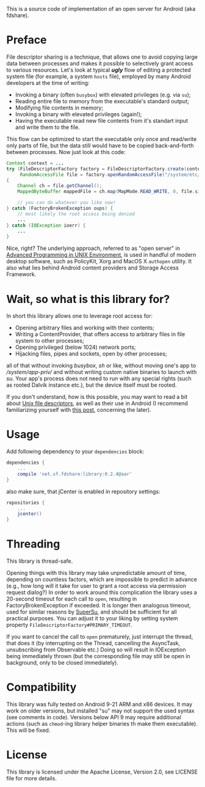 This is a source code of implementation of an open server for Android (aka fdshare).

Preface
========

File descriptor sharing is a technique, that allows one to avoid copying large data between processes
and makes it possible to selectively grant access to various resources. Let's look at typical ***ugly*** flow of
editing a protected system file (for example, a system `hosts` file), employed by many Android
developers at the time of writing:

* Invoking a binary (often `busybox`) with elevated privileges (e.g. via `su`);
* Reading entire file to memory from the executable's standard output;
* Modifying file contents in memory;
* Invoking a binary with elevated privileges (again!);
* Having the executable read new file contents from it's standart input and write them to the file.

This flow can be optimized to start the executable only once and read/write only parts of file, but
the data still would have to be copied back-and-forth between processes. Now just look at this code:

```java
Context context = ...
try (FileDescriptorFactory factory = FileDescriptorFactory.create(context);
     RandomAccessFile file = factory.openRandomAccessFile("/system/etc/hosts"))
{
    Channel ch = file.getChannel();
    MappedByteBuffer mappedFile = ch.map(MapMode.READ_WRITE, 0, file.size);

    // you can do whatever you like now!
} catch (FactoryBrokenException oups) {
    // most likely the root access being denied
    ...
} catch (IOException ioerr) {
    ...
}
```

Nice, right? The underlying approach, referred to as "open server" in [Advanced Programming in UNIX Environment][1],
is used in handful of modern desktop software, such as PolicyKit, Xorg and MacOS X `authopen` utility. It also
what lies behind Android content providers and Storage Access Framework.

Wait, so what is this library for?
===================================

In short this library allows one to leverage root access for:

* Opening arbitrary files and working with their contents;
* Writing a ContentProvider, that offers access to arbitrary files in file system to other processes;
* Opening privileged (below 1024) network ports;
* Hijacking files, pipes and sockets, open by other processes;

all of that without invoking *busybox*, *sh* or like, without moving one's app to */system/app-priv/* and
without writing custom native binaries to launch with *su*. Your app's process does not need to run with
any special rights (such as rooted Dalvik instance etc.), but the device itself must be rooted.

If you don't understand, how is this possible, you may want to read a bit about [Unix file descriptors](https://en.wikipedia.org/wiki/File_descriptor),
as well as their use in Android (I recommend familiarizing yourself with [this post][2], concerning the later).

Usage
======

Add following dependency to your `dependencies` block:

```groovy
dependencies {
    ...
    compile 'net.sf.fdshare:library:0.2.4@aar'
}
```

also make sure, that jCenter is enabled in repository settings:

```groovy
repositories {
    ...
    jcenter()
}
```

Threading
==========
This library is thread-safe.

Opening things with this library may take unpredictable amount of time, depending on countless factors, which are
impossible to predict in advance (e.g., how long will it take for user to grant a root access via permission
request dialog?) In order to work around this complication the library uses a 20-second timeout for each call
to `open`, resulting in FactoryBrokenException if exceeded. It is longer then analogous timeout, used
for similar reasons by [SuperSu][3], and should be sufficient for all practical purposes. You can adjust it to
your liking by setting system property `FileDescriptorFactory#PRIMARY_TIMEOUT`.

If you want to cancel the call to `open` prematurely, just interrupt the thread, that does it
(by interrupting on the Thread,  cancelling the AsyncTask, unsubscribing from Observable etc.)
Doing so will result in IOException being immediately thrown (but the corresponding file may still be open
in background, only to be closed immediately).

Compatibility
==============

This library was fully tested on Android 9-21 ARM and x86 devices. It may work on older
versions, but installed "su" may not support the used syntax (see comments in code).
Versions below API 9 may require additional actions (such as `chmod`-ing library helper binaries
th make them executable). This will be fixed.

License
=========

This library is licensed under the Apache License, Version 2.0, see LICENSE file for more details.

[1]: http://www.apuebook.com
[2]: https://stackoverflow.com/a/30283769/1643723
[3]: http://forum.xda-developers.com/apps/supersu
